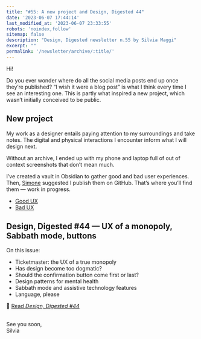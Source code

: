 ```yaml
---
title: "#55: A new project and Design, Digested 44"
date: '2023-06-07 17:44:14'
last_modified_at: '2023-06-07 23:33:55'
robots: 'noindex,follow'
sitemap: false
description: "Design, Digested newsletter n.55 by Silvia Maggi"
excerpt: ""
permalink: '/newsletter/archive/:title/'
---
```

Hi!

Do you ever wonder where do all the social media posts end up once they’re published? “I wish it were a blog post” is what I think every time I see an interesting one. This is partly what inspired a new project, which wasn’t initially conceived to be public.

## New project

My work as a designer entails paying attention to my surroundings and take notes. The digital and physical interactions I encounter inform what I will design next.

Without an archive, I ended up with my phone and laptop full of out of context screenshots that don’t mean much.

I’ve created a vault in Obsidian to gather good and bad user experiences. Then, [Simone](https://minutestomidnight.co.uk/) suggested I publish them on GitHub. That’s where you’ll find them — work in progress.

- [Good UX](https://github.com/silviamaggi/ux-good)
- [Bad UX](https://github.com/silviamaggi/ux-bad)

## Design, Digested #44 — UX of a monopoly, Sabbath mode, buttons

On this issue: 

- Ticketmaster: the UX of a true monopoly
- Has design become too dogmatic?
- Should the confirmation button come first or last?
- Design patterns for mental health
- Sabbath mode and assistive technology features
- Language, please

🔗 [Read _Design, Digested #44_](https://silviamaggidesign.com/design-digested/design-digested-44/)

<br>
See you soon,<br>
Silvia